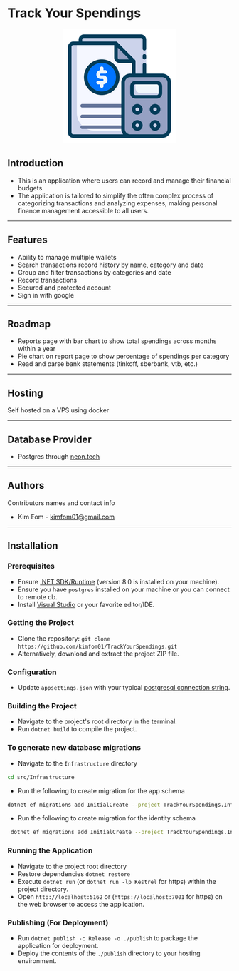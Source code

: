 # Track Your Spendings
 
<div align="center">
    <img src="image.png" alt="icon">
</div>

## Introduction

- This is an application where users can record and manage their financial budgets.
- The application is tailored to simplify the often complex process of categorizing transactions and analyzing expenses, making personal finance management accessible to all users.

---

## Features

- Ability to manage multiple wallets
- Search transactions record history by name, category and date
- Group and filter transactions by categories and date
- Record transactions
- Secured and protected account
- Sign in with google

---

## Roadmap

- Reports page with bar chart to show total spendings across months within a year
- Pie chart on report page to show percentage of spendings per category
- Read and parse bank statements (tinkoff, sberbank, vtb, etc.)

---

## Hosting

Self hosted on a VPS using docker

---

## Database Provider

- Postgres through [neon.tech](https://neon.tech/)

---

## Authors

Contributors names and contact info

- Kim Fom - [kimfom01@gmail.com](mailto:kimfom01@gmail.com)

---

## Installation

### Prerequisites

- Ensure [.NET SDK/Runtime](https://dotnet.microsoft.com/download) (version 8.0 is installed on your machine).
- Ensure you have `postgres` installed on your machine or you can connect to remote db.
- Install [Visual Studio](https://visualstudio.microsoft.com/) or your favorite editor/IDE.

### Getting the Project

- Clone the repository: `git clone https://github.com/kimfom01/TrackYourSpendings.git`
- Alternatively, download and extract the project ZIP file.

### Configuration

[//]: # "- Set necessary environment variables in `.env` file or system environment."

- Update `appsettings.json` with your typical [postgresql connection string](https://www.connectionstrings.com/postgresql/).

### Building the Project

- Navigate to the project's root directory in the terminal.
- Run `dotnet build` to compile the project.

### To generate new database migrations

- Navigate to the `Infrastructure` directory

```sh
cd src/Infrastructure
```

- Run the following to create migration for the app schema

```sh
dotnet ef migrations add InitialCreate --project TrackYourSpendings.Infrastructure/TrackYourSpendings.Infrastructure.csproj --context AppDataContext --output-dir ./Migrations/App/
```

- Run the following to create migration for the identity schema

```sh
 dotnet ef migrations add InitialCreate --project TrackYourSpendings.Infrastructure/TrackYourSpendings.Infrastructure.csproj --context AppIdentityDbContext --output-dir ./Migrations/Identity/
```

### Running the Application

- Navigate to the project root directory
- Restore dependencies `dotnet restore`
- Execute `dotnet run` (or `dotnet run -lp Kestrel` for https) within the project directory.
- Open `http://localhost:5162` or (`https://localhost:7001` for https) on the web browser to access the application.

### Publishing (For Deployment)

- Run `dotnet publish -c Release -o ./publish` to package the application for deployment.
- Deploy the contents of the `./publish` directory to your hosting environment.
